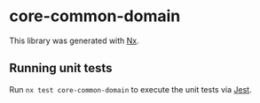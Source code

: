 # core-common-domain

This library was generated with [Nx](https://nx.dev).

## Running unit tests

Run `nx test core-common-domain` to execute the unit tests via [Jest](https://jestjs.io).
